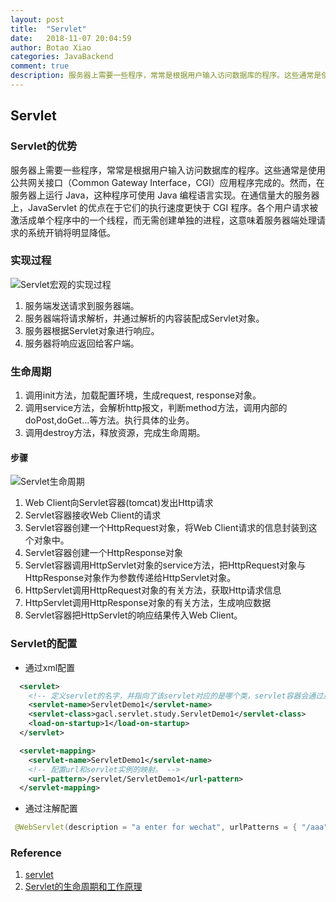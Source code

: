 ```yaml
---
layout: post
title:  "Servlet"
date:   2018-11-07 20:04:59
author: Botao Xiao
categories: JavaBackend
comment: true
description: 服务器上需要一些程序，常常是根据用户输入访问数据库的程序。这些通常是使用公共网关接口（Common Gateway Interface，CGI）应用程序完成的。然而，在服务器上运行 Java，这种程序可使用 Java 编程语言实现。在通信量大的服务器上，JavaServlet 的优点在于它们的执行速度更快于 CGI 程序。各个用户请求被激活成单个程序中的一个线程，而无需创建单独的进程，这意味着服务器端处理请求的系统开销将明显降低。
---
```

## Servlet

### Servlet的优势
服务器上需要一些程序，常常是根据用户输入访问数据库的程序。这些通常是使用公共网关接口（Common Gateway Interface，CGI）应用程序完成的。然而，在服务器上运行 Java，这种程序可使用 Java 编程语言实现。在通信量大的服务器上，JavaServlet 的优点在于它们的执行速度更快于 CGI 程序。各个用户请求被激活成单个程序中的一个线程，而无需创建单独的进程，这意味着服务器端处理请求的系统开销将明显降低。

### 实现过程
![Servlet宏观的实现过程](https://i.imgur.com/AsLFdLG.jpg)
1. 服务端发送请求到服务器端。
2. 服务器端将请求解析，并通过解析的内容装配成Servlet对象。
3. 服务器根据Servlet对象进行响应。
4. 服务器将响应返回给客户端。

### 生命周期
1. 调用init方法，加载配置环境，生成request, response对象。
2. 调用service方法，会解析http报文，判断method方法，调用内部的doPost,doGet...等方法。执行具体的业务。
3. 调用destroy方法，释放资源，完成生命周期。

#### 步骤
![Servlet生命周期](https://i.imgur.com/3Ob8Xk4.png)
1. Web Client向Servlet容器(tomcat)发出Http请求
2. Servlet容器接收Web Client的请求
3. Servlet容器创建一个HttpRequest对象，将Web Client请求的信息封装到这个对象中。
4. Servlet容器创建一个HttpResponse对象
5. Servlet容器调用HttpServlet对象的service方法，把HttpRequest对象与HttpResponse对象作为参数传递给HttpServlet对象。
6. HttpServlet调用HttpRequest对象的有关方法，获取Http请求信息
7. HttpServlet调用HttpResponse对象的有关方法，生成响应数据
8. Servlet容器把HttpServlet的响应结果传入Web Client。

### Servlet的配置
* 通过xml配置

```xml
  <servlet>
  	<!-- 定义servlet的名字，并指向了该servlet对应的是哪个类，servlet容器会通过反射生成一个servlet的实例对象, 通过load-on-startup定义加载顺序。 -->
    <servlet-name>ServletDemo1</servlet-name>
    <servlet-class>gacl.servlet.study.ServletDemo1</servlet-class>
	<load-on-startup>1</load-on-startup>
  </servlet>

  <servlet-mapping>
    <servlet-name>ServletDemo1</servlet-name>
	<!-- 配置url和servlet实例的映射。 -->
    <url-pattern>/servlet/ServletDemo1</url-pattern>
  </servlet-mapping>
```

* 通过注解配置

```Java
 @WebServlet(description = "a enter for wechat", urlPatterns = { "/aaa"},loadOnStartup=1)
```

### Reference
1. [servlet](https://baike.baidu.com/item/servlet/477555?fr=aladdinhttps://baike.baidu.com/item/servlet/477555?fr=aladdin)
2. [Servlet的生命周期和工作原理](https://blog.csdn.net/a3060858469/article/details/78120527)
